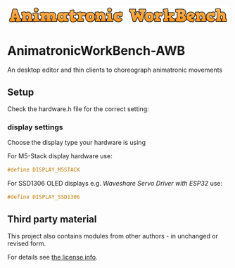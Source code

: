 <img src="images/AWB-Logo.png" style="width:100% margin: 5px;"/>

# AnimatronicWorkBench-AWB

An desktop editor and thin clients to choreograph animatronic movements

## Setup

Check the hardware.h file for the correct setting:

### display settings

Choose the display type your hardware is using

For M5-Stack display hardware use:

```cpp
#define DISPLAY_M5STACK
```

For SSD1306 OLED displays e.g. *Waveshare Servo Driver with ESP32* use:

```cpp
#define DISPLAY_SSD1306
```

## Third party material

This project also contains modules from other authors - in unchanged or revised form.

For details see [the license info](LICENSE.md).
